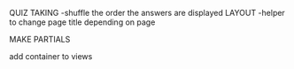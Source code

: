 QUIZ TAKING
    -shuffle the order the answers are displayed
LAYOUT
    -helper to change page title depending on page

MAKE PARTIALS

add container to views